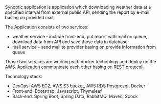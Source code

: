 Synoptic application is application which downloading weather data at a specified interval from
external public API, sending the report by e-mail basing on provided mail.

The Application consists of two services:
- weather service - include front-end, put report with mail on queue, download data from API and save those data in database
- mail service - send mail to provider basing on provide information from queue

Those two services are working with docker technology and deploy on the AWS. Application communicate each other basing on REST protocol.

Technology stack:
- DevOps: AWS EC2, AWS S3 bucket, AWS RDS Postgresql, Docker
- Front-end: Bootstrap, Javascript, Thymeleaf
- Back-end: Spring Boot, Spring Data, RabbitMQ, Maven, Spock
